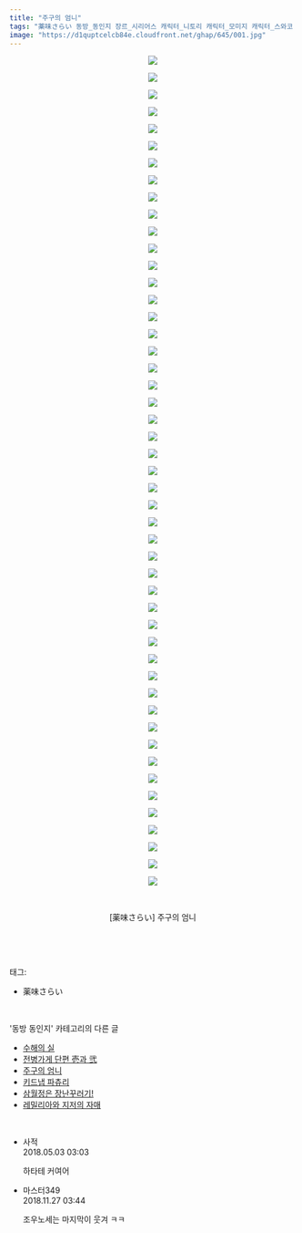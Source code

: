 ```yaml
---
title: "주구의 엄니"
tags: "薬味さらい 동방_동인지 장르_시리어스 캐릭터_니토리 캐릭터_모미지 캐릭터_스와코 캐릭터_아야 캐릭터_하타테 캐릭터_히나"
image: "https://d1quptcelcb84e.cloudfront.net/ghap/645/001.jpg"
---
```

<div class="article">
<p style="text-align: center; clear: none; float: none;"><img src="{{ site.imgserver8 }}/ghap/645/001.jpg"/></p>
<p style="text-align: center; clear: none; float: none;"><img src="{{ site.imgserver8 }}/ghap/645/002.jpg"/></p>
<p style="text-align: center; clear: none; float: none;"><img src="{{ site.imgserver8 }}/ghap/645/003.jpg"/></p>
<p style="text-align: center; clear: none; float: none;"><img src="{{ site.imgserver8 }}/ghap/645/004.jpg"/></p>
<p style="text-align: center; clear: none; float: none;"><img src="{{ site.imgserver8 }}/ghap/645/005.jpg"/></p>
<p style="text-align: center; clear: none; float: none;"><img src="{{ site.imgserver8 }}/ghap/645/006.jpg"/></p>
<p style="text-align: center; clear: none; float: none;"><img src="{{ site.imgserver8 }}/ghap/645/007.jpg"/></p>
<p style="text-align: center; clear: none; float: none;"><img src="{{ site.imgserver8 }}/ghap/645/008.jpg"/></p>
<p style="text-align: center; clear: none; float: none;"><img src="{{ site.imgserver8 }}/ghap/645/009.jpg"/></p>
<p style="text-align: center; clear: none; float: none;"><img src="{{ site.imgserver8 }}/ghap/645/010.jpg"/></p>
<p style="text-align: center; clear: none; float: none;"><img src="{{ site.imgserver8 }}/ghap/645/011.jpg"/></p>
<p style="text-align: center; clear: none; float: none;"><img src="{{ site.imgserver8 }}/ghap/645/012.jpg"/></p>
<p style="text-align: center; clear: none; float: none;"><img src="{{ site.imgserver8 }}/ghap/645/013.jpg"/></p>
<p style="text-align: center; clear: none; float: none;"><img src="{{ site.imgserver8 }}/ghap/645/014.jpg"/></p>
<p style="text-align: center; clear: none; float: none;"><img src="{{ site.imgserver8 }}/ghap/645/015.jpg"/></p>
<p style="text-align: center; clear: none; float: none;"><img src="{{ site.imgserver8 }}/ghap/645/016.jpg"/></p>
<p style="text-align: center; clear: none; float: none;"><img src="{{ site.imgserver8 }}/ghap/645/017.jpg"/></p>
<p style="text-align: center; clear: none; float: none;"><img src="{{ site.imgserver8 }}/ghap/645/018.jpg"/></p>
<p style="text-align: center; clear: none; float: none;"><img src="{{ site.imgserver8 }}/ghap/645/019.jpg"/></p>
<p style="text-align: center; clear: none; float: none;"><img src="{{ site.imgserver8 }}/ghap/645/020.jpg"/></p>
<p style="text-align: center; clear: none; float: none;"><img src="{{ site.imgserver8 }}/ghap/645/021.jpg"/></p>
<p style="text-align: center; clear: none; float: none;"><img src="{{ site.imgserver8 }}/ghap/645/022.jpg"/></p>
<p style="text-align: center; clear: none; float: none;"><img src="{{ site.imgserver8 }}/ghap/645/023.jpg"/></p>
<p style="text-align: center; clear: none; float: none;"><img src="{{ site.imgserver8 }}/ghap/645/024.jpg"/></p>
<p style="text-align: center; clear: none; float: none;"><img src="{{ site.imgserver8 }}/ghap/645/025.jpg"/></p>
<p style="text-align: center; clear: none; float: none;"><img src="{{ site.imgserver8 }}/ghap/645/026.jpg"/></p>
<p style="text-align: center; clear: none; float: none;"><img src="{{ site.imgserver8 }}/ghap/645/027.jpg"/></p>
<p style="text-align: center; clear: none; float: none;"><img src="{{ site.imgserver8 }}/ghap/645/028.jpg"/></p>
<p style="text-align: center; clear: none; float: none;"><img src="{{ site.imgserver8 }}/ghap/645/029.jpg"/></p>
<p style="text-align: center; clear: none; float: none;"><img src="{{ site.imgserver8 }}/ghap/645/030.jpg"/></p>
<p style="text-align: center; clear: none; float: none;"><img src="{{ site.imgserver8 }}/ghap/645/031.jpg"/></p>
<p style="text-align: center; clear: none; float: none;"><img src="{{ site.imgserver8 }}/ghap/645/032.jpg"/></p>
<p style="text-align: center; clear: none; float: none;"><img src="{{ site.imgserver8 }}/ghap/645/033.jpg"/></p>
<p style="text-align: center; clear: none; float: none;"><img src="{{ site.imgserver8 }}/ghap/645/034.jpg"/></p>
<p style="text-align: center; clear: none; float: none;"><img src="{{ site.imgserver8 }}/ghap/645/035.jpg"/></p>
<p style="text-align: center; clear: none; float: none;"><img src="{{ site.imgserver8 }}/ghap/645/036.jpg"/></p>
<p style="text-align: center; clear: none; float: none;"><img src="{{ site.imgserver8 }}/ghap/645/037.jpg"/></p>
<p style="text-align: center; clear: none; float: none;"><img src="{{ site.imgserver8 }}/ghap/645/038.jpg"/></p>
<p style="text-align: center; clear: none; float: none;"><img src="{{ site.imgserver8 }}/ghap/645/039.jpg"/></p>
<p style="text-align: center; clear: none; float: none;"><img src="{{ site.imgserver8 }}/ghap/645/040.jpg"/></p>
<p style="text-align: center; clear: none; float: none;"><img src="{{ site.imgserver8 }}/ghap/645/041.jpg"/></p>
<p style="text-align: center; clear: none; float: none;"><img src="{{ site.imgserver8 }}/ghap/645/042.jpg"/></p>
<p style="text-align: center; clear: none; float: none;"><img src="{{ site.imgserver8 }}/ghap/645/043.jpg"/></p>
<p style="text-align: center; clear: none; float: none;"><img src="{{ site.imgserver8 }}/ghap/645/044.jpg"/></p>
<p style="text-align: center; clear: none; float: none;"><img src="{{ site.imgserver8 }}/ghap/645/045.jpg"/></p>
<p style="text-align: center; clear: none; float: none;"><img src="{{ site.imgserver8 }}/ghap/645/046.jpg"/></p>
<p style="text-align: center; clear: none; float: none;"><img src="{{ site.imgserver8 }}/ghap/645/047.jpg"/></p>
<p style="text-align: center; clear: none; float: none;"><img src="{{ site.imgserver8 }}/ghap/645/048.jpg"/></p>
<p style="text-align: center; clear: none; float: none;"><img src="{{ site.imgserver8 }}/ghap/645/049.jpg"/></p>
<p style="text-align: center; clear: none; float: none;"><br/></p>
<p style="text-align: center; clear: none; float: none;">[薬味さらい] 주구의 엄니</p>
<p><br/></p>
</div><br/>
<div class="tagTrail">
<p>태그: </p>
<ul>
<li>薬味さらい</li>
</ul>
</div><br/>
<div class="another">
<p>'동방 동인지' 카테고리의 다른 글</p>
<ul>
<li><a href="/ghap_647">수해의 실</a></li>
<li><a href="/ghap_646">전병가게 단편 壱과 弐</a></li>
<li><a href="/ghap_645">주구의 엄니</a></li>
<li><a href="/ghap_643">키드냅 파츄리</a></li>
<li><a href="/ghap_642">삼월정은 장난꾸러기!</a></li>
<li><a href="/ghap_641">레밀리아와 지저의 자매</a></li>
</ul>
</div><br/>
<div class="cb_module cb_fluid">
<div class="cb_wrt cb_profile">
<div class="comment">
<ul>
<li class="cb_thumb_off" id="comment15249222">
<div class="cb_comment_area">
<div class="cb_info_area">
<div class="cb_section">
<span class="cb_nick_name">사적</span>
</div>
<div class="cb_section">
<span class="cb_date">2018.05.03 03:03 </span>
</div>
</div>
<div class="cb_dsc_comment">
<p class="cb_dsc">
											하타테 커여어
										</p>
</div>
</div></li>
<li class="cb_thumb_off" id="comment15379007">
<div class="cb_comment_area">
<div class="cb_info_area">
<div class="cb_section">
<span class="cb_nick_name">마스터349</span>
</div>
<div class="cb_section">
<span class="cb_date">2018.11.27 03:44 </span>
</div>
</div>
<div class="cb_dsc_comment">
<p class="cb_dsc">
											조우노세는 마지막이 웃겨 ㅋㅋ
										</p>
</div>
</div></li>
</ul>
</div>
</div><!-- commentList close -->
</div><br/>
